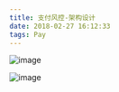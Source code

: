 ```yaml
---
title: 支付风控-架构设计
date: 2018-02-27 16:12:33
tags: Pay
---
```


![image](https://note.youdao.com/yws/public/resource/ceee5438c626d2797b3e92075f01bb3f/xmlnote/55D4EC6DCCE142EB9A4897F91F5EAB46/2296)

![image](https://note.youdao.com/yws/public/resource/ceee5438c626d2797b3e92075f01bb3f/xmlnote/C81704425B1B4BC18BCA5581C94EEB97/2473)